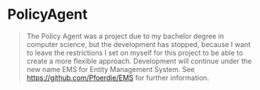 # PolicyAgent

> The Policy Agent was a project due to my bachelor degree in computer science, but the development has stopped, because I want to leave the restrictions I set on myself for this project to be able to create a more flexible approach.
> Development will continue under the new name EMS for Entity Management System. See https://github.com/Pfoerdie/EMS for further information.